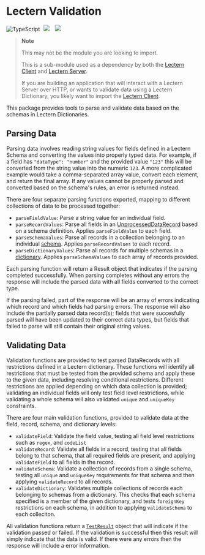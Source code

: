 # Lectern Validation 

![TypeScript](https://img.shields.io/badge/TypeScript-007ACC?style=for-the-badge&logo=typescript&logoColor=white)
[<img hspace="5" src="https://img.shields.io/badge/chat--with--developers-overture--slack-blue?style=for-the-badge">](http://slack.overture.bio)
[<img hspace="5" src="https://img.shields.io/badge/License-AGPL--3.0-blue?style=for-the-badge">](https://github.com/overture-stack/lectern/blob/develop/LICENSE)


> **Note**
>
> This may not be the module you are looking to import.
> 
> This is a sub-module used as a dependency by both the [Lectern Client](https://www.npmjs.com/package/@overture-stack/lectern-client) and [Lectern Server](https://github.com/overture-stack/lectern/blob/develop/apps/server/README.md). 
>
> If you are building an application that will interact with a Lectern Server over HTTP, or wants to validate data using a Lectern Dictionary, you likely want to import the [Lectern Client](https://www.npmjs.com/package/@overture-stack/lectern-client).

This package provides tools to parse and validate data based on the schemas in Lectern Dictionaries.

## Parsing Data
Parsing data involves reading string values for fields defined in a Lectern Schema and converting the values into properly typed data. For example, if a field has `"dataType": "number"` and the provided value `"123"` this will be converted from the string value into the numeric `123`. A more complicated example would take a comma-separated array value, convert each element, and return the final array. If any values cannot be properly parsed and converted based on the schema's rules, an error is returned instead.

There are four separate parsing functions exported, mapping to different collections of data to be processed together:

- `parseFieldValue`: Parse a string value for an individual field.
- `parseRecordValues`: Parse all fields in an [UnprocessedDataRecord](https://github.com/overture-stack/lectern/blob/develop/docs/important-concepts.md#datarecord-and-unprocesseddatarecord) based on a schema definition. Applies `parseFieldValue` to each field.
- `parseSchemaValues`: Parse all records in a collection belonging to an individual [schema](https://github.com/overture-stack/lectern/blob/develop/docs/important-concepts.md#schema). Applies `parseRecordValues` to each record.
- `parseDictionaryValues`: Parse all records for multiple schemas in a [dictionary](https://github.com/overture-stack/lectern/blob/develop/docs/important-concepts.md#dictionary). Applies `parseSchemaValues` to each array of records provided.

Each parsing function will return a Result object that indicates if the parsing completed successfully. When parsing completes without any errors the response will include the parsed data with all fields converted to the correct type.

If the parsing failed, part of the response will be an array of errors indicating which record and which fields had parsing errors. The response will also include the partially parsed data record(s); fields that were succesfully parsed will have been updated to their correct data types, but fields that failed to parse will still contain their original string values.

## Validating Data

Validation functions are provided to test parsed DataRecords with all restrictions defined in a Lectern dictionary. These functions will identify all restrictions that must be tested from the provided schema and apply these to the given data, including resolving conditional restrictions. Different restrictions are applied depending on which data collection is provided; validating an individual fields will only test field level restrictions, while validating a whole schema will also validated `unique` and `uniqueKey` constraints.

There are four main validation functions, provided to validate data at the field, record, schema, and dictionary levels:

- `validateField`: Validate the field value, testing all field level restrictions such as `regex`, and `codeList`
- `validateRecord`: Validate all fields in a record, testing that all fields belong to that schema, that all required fields are present, and applying `validateField` to all fields in the record.
- `validateSchema`: Validate a collection of records from a single schema, testing all `unique` and `uniqueKey` requirements for that schema and then applying `validateRecord` to all records.
- `validateDictionary`: Validates multiple collections of records each belonging to schemas from a dictionary.  This checks that each schema specified is a member of the given dictionary, and tests `foreignKey` restrictions on each schema, in addition to applying `validateSchema` to each colleciton.

All validation functions return a [`TestResult`](https://github.com/overture-stack/lectern/blob/develop/docs/important-concepts.md#testresult) object that will indicate if the validation passed or failed. If the validation is successful then this result will simply indicate that the data is valid. If there were any errors then the response will include a error information.

